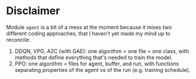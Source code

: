# Disclaimer

Module `agent` is a bit of a mess at the moment because it mixes two different coding approaches, that I haven't yet made my mind up to reconcile:

1. DDQN, VPG, A2C (with GAE): one algorithm = one file = one class, with methods that define everything that's needed to train the model.
2. PPO: one algorithm = files for agent, buffer, and run, with functions separating properties of the agent vs of the run (e.g. training schedule).
